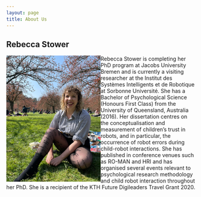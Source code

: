 ```yaml
---
layout: page
title: About Us
---
```


## Rebecca Stower

<img style="float: left" src="/assets/img/IMG-20210404-WA0024.jpg" alt="Rebecca Stower" width="250"/>

Rebecca Stower is completing her PhD program at Jacobs University Bremen and is currently a visiting researcher at the Institut des Systèmes Intelligents et de Robotique at Sorbonne Université. She has a Bachelor of Psychological Science (Honours First Class) from the University of Queensland, Australia (2016). Her dissertation centres on the conceptualisation and measurement of children’s trust in robots, and in particular, the occurrence of robot errors during child-robot interactions. She has published in conference venues such as RO-MAN and HRI and has organised several events relevant to psychological research methodology and child robot interaction throughout her PhD. She is a recipient of the KTH Future Digileaders Travel Grant 2020.


